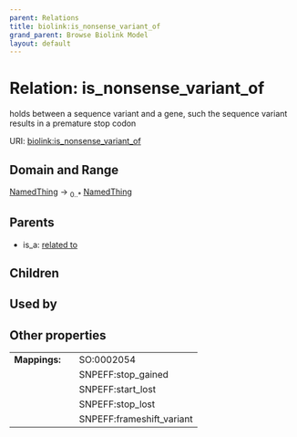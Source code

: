 ```yaml
---
parent: Relations
title: biolink:is_nonsense_variant_of
grand_parent: Browse Biolink Model
layout: default
---
```


# Relation: is_nonsense_variant_of


holds between a sequence variant and a gene, such the sequence variant results in a premature stop codon

URI: [biolink:is_nonsense_variant_of](https://w3id.org/biolink/vocab/is_nonsense_variant_of)

## Domain and Range

[NamedThing](NamedThing.md) ->  <sub>0..*</sub> [NamedThing](NamedThing.md)

## Parents

 *  is_a: [related to](related_to.md)

## Children


## Used by


## Other properties

|  |  |  |
| --- | --- | --- |
| **Mappings:** | | SO:0002054 |
|  | | SNPEFF:stop_gained |
|  | | SNPEFF:start_lost |
|  | | SNPEFF:stop_lost |
|  | | SNPEFF:frameshift_variant |

